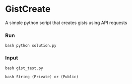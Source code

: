 # GistCreate
A simple python script that creates gists using API requests

### Run
`bash
   python solution.py
`
### Input
`bash
  gist_test.py
`

`bash
  String (Private) or (Public)
`


